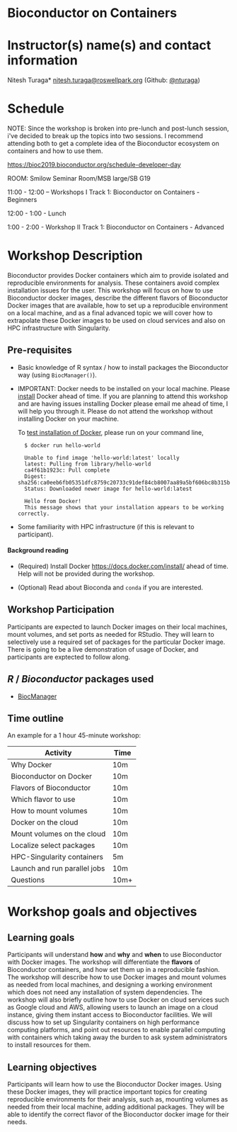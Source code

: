 # Bioconductor on Containers

# Instructor(s) name(s) and contact information

Nitesh Turaga* <nitesh.turaga@roswellpark.org> (Github: [@nturaga](https://github.com/nturaga))

# Schedule

NOTE: Since the workshop is broken into pre-lunch and post-lunch session, i've decided to break up the topics into two sessions. I recommend attending both to get a complete idea of the Bioconductor ecosystem on containers and how to use them.

https://bioc2019.bioconductor.org/schedule-developer-day

ROOM: Smilow Seminar Room/MSB large/SB G19

11:00 - 12:00 – Workshops I 
    Track 1: Bioconductor on Containers - Beginners

12:00 - 1:00 - Lunch

1:00 - 2:00 - Workshop II
    Track 1: Bioconductor on Containers - Advanced

# Workshop Description

Bioconductor provides Docker containers which aim to provide isolated
and reproducible environments for analysis. These containers avoid
complex installation issues for the user. This workshop will focus on
how to use Bioconductor docker images, describe the different flavors
of Bioconductor Docker images that are available, how to set up a
reproducible environment on a local machine, and as a final advanced
topic we will cover how to extrapolate these Docker images to be used
on cloud services and also on HPC infrastructure with Singularity.

## Pre-requisites

* Basic knowledge of R syntax / how to install packages the
  Bioconductor way (using `BiocManager()`).

* IMPORTANT: Docker needs to be installed on your local
  machine. Please [install](https://docs.docker.com/install/) Docker
  ahead of time. If you are planning to attend this workshop and are
  having issues installing Docker please email me ahead of time, I
  will help you through it. Please do not attend the workshop without
  installing Docker on your machine. 
  
  To [test installation of Docker](https://docs.docker.com/get-started/),
  please run on your command line, 
  
		$ docker run hello-world
		
		Unable to find image 'hello-world:latest' locally
		latest: Pulling from library/hello-world
		ca4f61b1923c: Pull complete
		Digest: sha256:ca0eeb6fb05351dfc8759c20733c91def84cb8007aa89a5bf606bc8b315b9fc7
		Status: Downloaded newer image for hello-world:latest

		Hello from Docker!
		This message shows that your installation appears to be working correctly.

* Some familiarity with HPC infrastructure (if this is relevant to
  participant).

#### Background reading

* (Required) Install Docker https://docs.docker.com/install/ ahead of
  time. Help will not be provided during the workshop.

* (Optional) Read about Bioconda and `conda` if you are interested.

## Workshop Participation

Participants are expected to launch Docker images on their local
machines, mount volumes, and set ports as needed for RStudio. They
will learn to selectively use a required set of packages for the
particular Docker image. There is going to be a live demonstration of
usage of Docker, and participants are exptected to follow along.

## *R* / *Bioconductor* packages used

* [BiocManager](https://cran.r-project.org/web/packages/BiocManager/index.html)

## Time outline

An example for a 1 hour 45-minute workshop:

| Activity                     | Time |
|------------------------------|------|
| Why Docker                   | 10m  |
| Bioconductor on Docker       | 10m  |
| Flavors of Bioconductor      | 10m  |
| Which flavor to use          | 10m  |
| How to mount volumes         | 10m  |
| Docker on the cloud          | 10m  |
| Mount volumes on the cloud   | 10m  |
| Localize select packages     | 10m  |
| HPC-Singularity containers   | 5m   |
| Launch and run parallel jobs | 10m  |
| Questions                    | 10m+ |

# Workshop goals and objectives

## Learning goals

Participants will understand **how** and **why** and **when** to use
Bioconductor with Docker images. The workshop will differentiate the
**flavors** of Bioconductor containers, and how set them up in a
reproducible fashion. The workshop will describe how to use
Docker images and mount volumes as needed from local machines,
and designing a working environment which does not need any
installation of system dependencies. The workshop will also briefly outline
how to use Docker on cloud services such as Google cloud and AWS,
allowing users to launch an image on a cloud instance, giving
them instant access to Bioconductor facilities. We will discuss
how to set up Singularity containers on high performance
computing platforms, and point out resources to enable parallel
computing with containers which taking away the burden to ask system
administrators to install resources for them.

## Learning objectives

Participants will learn how to use the Bioconductor Docker images.
Using these Docker images, they will practice important topics for
creating reproducible environments for their analysis, such as,
mounting volumes as needed from their local machine, adding additional
packages. They will be able to identify the correct flavor of the
Bioconductor docker image for their needs.

